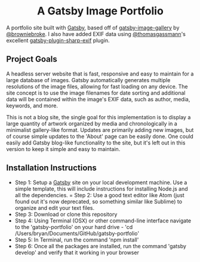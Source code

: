 <h1 align="center">
  A Gatsby Image Portfolio
</h1>

A portfolio site built with [Gatsby](https://www.gatsbyjs.com/), based off of [gatsby-image-gallery](https://github.com/browniebroke/gatsby-image-gallery) by [@browniebroke](https://github.com/browniebroke). I also have added EXIF data using [@thomasgassmann](https://github.com/thomasgassmann)'s excellent [gatsby-plugin-sharp-exif](https://github.com/thomasgassmann/gatsby-plugin-sharp-exif) plugin.

## Project Goals

A headless server website that is fast, responsive and easy to maintain for a large database of images. Gatsby automatically generates multiple resolutions of the image files, allowing for fast loading on any device. The site concept is to use the image filenames for date sorting and additional data will be contained within the image's EXIF data, such as author, media, keywords, and more.

This is not a blog site, the single goal for this implementation is to display a large quantity of artwork organized by media and chronologically in a minimalist gallery-like format. Updates are primarily adding new images, but of course simple updates to the 'About' page can be easily done. One could easily add Gatsby blog-like functionality to the site, but it's left out in this version to keep it simple and easy to maintain.

## Installation Instructions

- Step 1: Setup a [Gatsby](https://www.gatsbyjs.com/) site on your local development machine. Use a simple template, this will include instructions for installing Node.js and all the dependencies.
= Step 2: Use a good text editor like Atom (just found out it's now deprecated, so something similar like Sublime) to organize and edit your text files.
- Step 3: Download or clone this repository
- Step 4: Using Terminal (OSX) or other command-line interface navigate to the 'gatsby-portfolio' on your hard drive - 'cd /Users/bryan/Documents/GitHub/gatsby-portfolio'
- Step 5: In Terminal, run the command 'npm install'
- Step 6: Once all the packages are installed, run the command 'gatsby develop' and verify that it working in your browser

